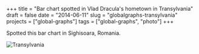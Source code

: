 +++
title = "Bar chart spotted in Vlad Dracula's hometown in Transylvania"
draft = false
date = "2014-06-11"
slug = "globalgraphs-transylvania"
projects = ["global-graphs"]
tags = ["global-graphs", "photo"]
+++

Spotted this bar chart in Sighisoara, Romania.

![Transylvania](/images/globalgraphs/transylvania.jpg)
